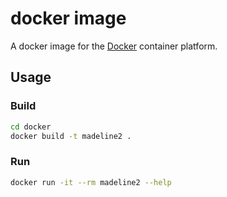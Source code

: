 # docker image

A docker image for the [Docker](https://www.docker.com/) container platform.

## Usage

### Build

```bash
cd docker
docker build -t madeline2 .
```

### Run

```bash
docker run -it --rm madeline2 --help
```